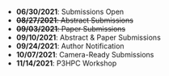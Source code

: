 - **06/30/2021**: Submissions Open
- ~~**08/27/2021**: Abstract Submissions~~
- ~~**09/03/2021**: Paper Submissions~~
- **09/10/2021**: Abstract & Paper Submissions
- **09/24/2021**: Author Notification
- **10/07/2021**: Camera-Ready Submissions
- **11/14/2021**: P3HPC Workshop
